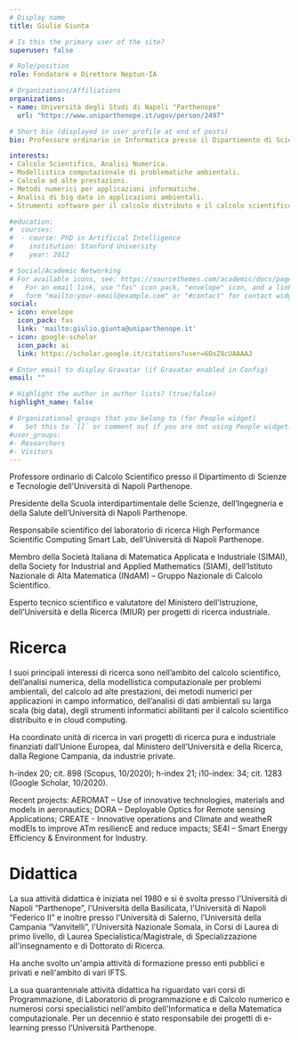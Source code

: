 ```yaml
---
# Display name
title: Giulio Giunta

# Is this the primary user of the site?
superuser: false

# Role/position
role: Fondatore e Direttore Neptun-IA

# Organizations/Affiliations
organizations:
- name: Università degli Studi di Napoli "Parthenope"
  url: "https://www.uniparthenope.it/ugov/person/2497"

# Short bio (displayed in user profile at end of posts)
bio: Professore ordinario in Informatica presso il Dipartimento di Scienze e Tencologie dell'Università degli Studi di Napoli "Parthenope". Presidente della Scuola Interdipartimentale delle Scienze, dell'Ingegneria e della Salute. Direttore del Laboratorio di Ricerca High Performance Scientific Computing Smart Lab.

interests:
- Calcolo Scientifico, Analisi Numerica.
- Modellistica computazionale di problematiche ambientali.
- Calcolo ad alte prestazioni.
- Metodi numerici per applicazioni informatiche.
- Analisi di big data in applicazioni ambientali.
- Strumenti software per il calcolo distributo e il calcolo scientifico tramite cloud computing.

#education:
#  courses:
#  - course: PhD in Artificial Intelligence
#    institution: Stanford University
#    year: 2012

# Social/Academic Networking
# For available icons, see: https://sourcethemes.com/academic/docs/page-builder/#icons
#   For an email link, use "fas" icon pack, "envelope" icon, and a link in the
#   form "mailto:your-email@example.com" or "#contact" for contact widget.
social:
- icon: envelope
  icon_pack: fas
  link: 'mailto:giulio.giunta@uniparthenope.it'
- icon: google-scholar
  icon_pack: ai
  link: https://scholar.google.it/citations?user=6OsZ8cUAAAAJ

# Enter email to display Gravatar (if Gravatar enabled in Config)
email: ""

# Highlight the author in author lists? (true/false)
highlight_name: false

# Organizational groups that you belong to (for People widget)
#   Set this to `[]` or comment out if you are not using People widget.
#user_groups:
#- Researchers
#- Visitors
---
```


Professore ordinario di Calcolo Scientifico presso il Dipartimento di Scienze e Tecnologie dell’Università di Napoli Parthenope.

Presidente della Scuola interdipartimentale delle Scienze, dell’Ingegneria e della Salute dell’Università di Napoli Parthenope.

Responsabile scientifico del laboratorio di ricerca High Performance Scientific Computing Smart Lab, dell’Università di Napoli Parthenope.

Membro della Società Italiana di Matematica Applicata e Industriale (SIMAI), della Society for Industrial and Applied Mathematics (SIAM), dell’Istituto Nazionale di Alta Matematica (INdAM) – Gruppo Nazionale di Calcolo Scientifico.

Esperto tecnico scientifico e valutatore del Ministero dell’Istruzione, dell’Università e della Ricerca (MIUR) per progetti di ricerca industriale.

# Ricerca
I suoi principali interessi di ricerca sono nell’ambito del calcolo scientifico, dell’analisi numerica, della modellistica computazionale per problemi ambientali, del calcolo ad alte prestazioni, dei metodi numerici per applicazioni in campo informatico, dell’analisi di dati ambientali su larga scala (big data), degli strumenti informatici abilitanti per il calcolo scientifico distribuito e in cloud computing.

Ha coordinato unità di ricerca in vari progetti di ricerca pura e industriale finanziati dall’Unione Europea, dal Ministero dell’Università e della Ricerca, dalla Regione Campania, da industrie private.

h-index 20;  cit. 898 (Scopus, 10/2020); h-index 21;  i10-index: 34; cit. 1283 (Google Scholar, 10/2020).

Recent projects: AEROMAT – Use of innovative technologies, materials and models in aeronautics; DORA – Deployable Optics for Remote sensing Applications; CREATE - Innovative operations and Climate and weatheR modEls to improve ATm resiliencE and reduce impacts; SE4I – Smart Energy Efficiency & Environment for Industry.

# Didattica
La sua attività didattica è iniziata nel 1980 e si è svolta presso l'Università di Napoli “Parthenope”, l'Università della Basilicata, l'Università di Napoli “Federico II” e inoltre presso l'Università di Salerno, l’Università della Campania “Vanvitelli”, l'Università Nazionale Somala, in Corsi di Laurea di primo livello, di Laurea Specialistica/Magistrale, di Specializzazione all'insegnamento e di Dottorato di Ricerca. 

Ha anche svolto un'ampia attività di formazione presso enti pubblici e privati e nell'ambito di vari IFTS. 

La sua quarantennale attività didattica ha riguardato vari corsi di Programmazione, di Laboratorio di programmazione e di Calcolo numerico e numerosi corsi specialistici nell'ambito dell'Informatica e della Matematica computazionale. Per un decennio è stato responsabile dei progetti di e-learning presso l’Università Parthenope.
